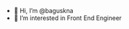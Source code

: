- 👋 Hi, I’m @baguskna
- 👀 I’m interested in Front End Engineer

<!---
baguskna/baguskna is a ✨ special ✨ repository because its `README.md` (this file) appears on your GitHub profile.
You can click the Preview link to take a look at your changes.
--->
